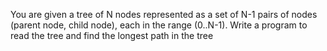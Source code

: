 You are given a tree of N nodes represented as a set of N-1 pairs of nodes (parent node, child node), each in the range (0..N-1). Write a program to read the tree and find the longest path in the tree
